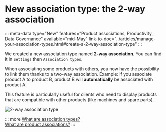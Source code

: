 # New association type: the 2-way association

::: meta-data type="New" features="Product associations, Productivity, Data Governance" available="mid-May" link-to-doc="../articles/manage-your-association-types.html#create-a-2-way-association-type"
:::

We created a new association type named **2-way association**. You can find it in `Settings` then `Association types`.

When associating some products with others, you now have the possibility to link them thanks to a two-way association.
Example: if you associate product A to product B, product B will **automatically** be associated with product A.

This feature is particularly useful for clients who need to display products that are compatible with other products (like machines and spare parts).

![2-way association type](../img/Associations_2-way-association-type.png)

::: more
[What are association types?](../articles/manage-your-association-types.html)    
[What are product associations?](../articles/products-associations.html)
:::

